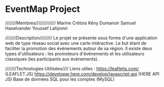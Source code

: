 # EventMap Project

///////Membres/////////////
Marine Crétois 
Kény Dumanoir 
Samuel Haselvander 
Youssef Lahjomri

///////Description////////
Le projet se présente sous forme d'une application web de type réseau social avec une carte intéractive.
Le but étant de faciliter la promotion des événements autour de sa région. Il existe deux types d'utilisateurs : les promoteurs d'événements et les utilisateurs classiques (les participants aux événements).

///////Technologies Utilisées////
Liens utiles :
https://leafletjs.com/   (LEAFLET.JS)
https://developer.here.com/develop/javascript-api  (HERE API JS)
Base de données SQL pour les comptes (MySQL)
